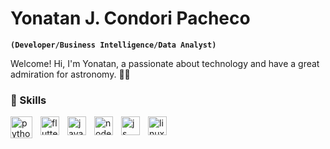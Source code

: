 # Yonatan J. Condori Pacheco

**`(Developer/Business Intelligence/Data Analyst)`**

Welcome! 
Hi, I'm Yonatan, a passionate about technology and have a great admiration for astronomy. 🔭🌌

### 🚀 Skills
<img align="left" alt="python" width="35px" style="padding-right: 10px;" src="https://cdn.jsdelivr.net/npm/@programming-languages-logos/python@0.0.0/python_128x128.png">
<img align="left" alt="flutter" width="30px" style="padding-right: 10px;" src="https://cdn.jsdelivr.net/gh/devicons/devicon/icons/flutter/flutter-original.svg">
<img align="left" alt="java" width="30px" style="padding-right: 10px;" src="https://icongr.am/devicon/java-original.svg?size=128&color=currentColor">
<img align="left" alt="node" width="30px" style="padding-right: 10px;" src="https://cdn.jsdelivr.net/gh/devicons/devicon/icons/nodejs/nodejs-original-wordmark.svg">
<img align="left" alt="js" width="30px" style="padding-right: 10px;" src="https://cdn.jsdelivr.net/gh/devicons/devicon/icons/javascript/javascript-original.svg">
<img align="left" alt="linux" width="30px" style="padding-right: 10px;" src="https://cdn.jsdelivr.net/gh/devicons/devicon/icons/linux/linux-original.svg">

